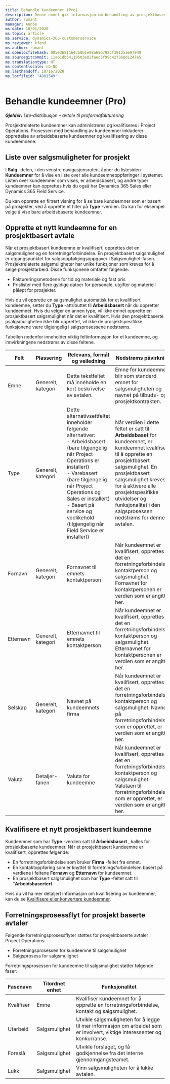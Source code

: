 ```yaml
---
title: Behandle kundeemner (Pro)
description: Denne emnet gir informasjon om behandling av prosjektbaserte kundeemner (Pro).
author: rumant
manager: Annbe
ms.date: 10/01/2020
ms.topic: article
ms.service: dynamics-365-customerservice
ms.reviewer: kfend
ms.author: rumant
ms.openlocfilehash: 005e36811643b0b1e98a686792cf39125ae97949
ms.sourcegitcommit: 11a61db54119503e82faec5f99c4273e8d1247e5
ms.translationtype: HT
ms.contentlocale: nb-NO
ms.lasthandoff: 10/16/2020
ms.locfileid: "4081549"
---
```

# <a name="manage-leads-pro"></a>Behandle kundeemner (Pro)

_**Gjelder:** Lite-distribusjon – avtale til proformafakturering_

Prosjektrelaterte kundeemner kan administreres og kvalifiseres i Project Operations. Prosessen med behandling av kundeemner inkluderer opprettelse av arbeidsbaserte kundeemner og kvalifisering av disse kundeemnene. 

## <a name="list-of-project-sales-leads"></a>Liste over salgsmuligheter for prosjekt

I **Salg** -delen, i den venstre navigasjonsruten, åpner du listesiden **Kundeemner** for å vise en liste over alle kundeemneoppføringer i systemet. Listen over kundeemner som vises, er arbeidsbasert, og andre typer kundeemner kan opprettes hvis du også har Dynamics 365 Sales eller Dynamics 365 Field Service.

Du kan opprette en filtrert visning for å se bare kundeemner som er basert på prosjekter, ved å opprette et filter på **Type** -verdien. Du kan for eksempel velge å vise bare arbeidsbaserte kundeemner.

## <a name="creating-a-new-lead-for-a-project-based-deal"></a>Opprette et nytt kundeemne for en prosjektbasert avtale

Når et prosjektbasert kundeemne er kvalifisert, opprettes det en salgsmulighet og en forretningsforbindelse. En prosjektbasert salgsmulighet er utgangspunktet for salgsoppfølgingsoppgaver i Salgsmulighet-fasen. Prosjektrelaterte salgsmuligheter har unike funksjoner som kreves for å selge prosjektarbeid. Disse funksjonene omfatter følgende:

- Faktureringsmetodene for tid og materiale og fast pris
- Prislister med flere gyldige datoer for personale, utgifter og materiell påløpt for prosjekter.

Hvis du vil opprette en salgsmulighet automatisk for et kvalifisert kundeemne, setter du **Type** -attributtet til **Arbeidsbasert** når du oppretter kundeemnet. Hvis du velger en annen type, vil ikke emnet opprette en prosjektbasert salgsmulighet når det er kvalifisert. Hvis den prosjektbaserte psalgsmuligheten ikke blir opprettet, vil ikke de prosjektspesifikke funksjonene være tilgjengelig i salgsprosessene nedstrøms.

Tabellen nedenfor inneholder viktig feltinformasjon for et kundeemne, og innvirkningene nedstrøms av disse feltene.

| **Felt** | **Plassering** | **Relevans, formål og veiledning** | **Nedstrøms påvirkning** |
| --- | --- | --- | --- |
| Emne | Generelt, kategori | Dette tekstfeltet må inneholde en kort beskrivelse av avtalen. | Emne for kundeemnet blir som standard emnet for salgsmuligheten og navnet på tilbuds- og prosjektkontrakten. |
| Type | Generelt, kategori | Dette alternativsettfeltet inneholder følgende alternativer:</br>- Arbeidsbasert (bare tilgjengelig når Project Operations er installert)</br>- Varebasert (bare tilgjengelig når Project Operations og Sales er installert)</br>- Basert på service og vedlikehold (tilgjengelig når Field Service er installert) | Når verdien i dette feltet er satt til **Arbeidsbaset** for kundeemnet, er kundeemnet kvalifisert til å opprette en prosjektbasert salgsmulighet. En prosjektbasert salgsmulighet kreves for å aktivere alle prosjektspesifikke utvidelser og funksjonalitet i den salgsprosessen nedstrøms for denne avtalen. |
| Fornavn | Generelt, kategori | Fornavnet til emnets kontaktperson | Når kundeemnet er kvalifisert, opprettes det en forretningsforbindelse, kontaktperson og salgsmulighet. Fornavnet for kontaktpersonen er verdien som er angitt her. |
| Etternavn | Generelt, kategori | Etternavnet til emnets kontaktperson | Når kundeemnet er kvalifisert, opprettes det en forretningsforbindelse, kontaktperson og salgsmulighet. Etternavnet for kontaktpersonen er verdien som er angitt her. |
| Selskap | Generelt, kategori | Navnet på kundeemnets firma | Når kundeemnet er kvalifisert, opprettes det en forretningsforbindelse, kontaktperson og salgsmulighet. Navnet på forretningsforbindelsen som er opprettet, er verdien som er angitt her. |
| Valuta | Detaljer-fanen | Valuta for kundeemne | Når kundeemnet er kvalifisert, opprettes det en forretningsforbindelse, kontaktperson og salgsmulighet. Valutaen til forretningsforbindelsen som er opprettet, er verdien som er angitt her. |

## <a name="qualify-a-new-project-based-lead"></a>Kvalifisere et nytt prosjektbasert kundeemne

Kundeemner som har **Type** -verdien satt til **Arbeidsbasert** , kalles for prosjektbaserte kundeemner. Når et prosjektbasert kundeemne er kvalifisert, opprettes følgende:

- En forretningsforbindelse som bruker **Firma** -feltet fra emnet.
- En kontaktoppføring som er knyttet til forretningsforbindelsen basert på verdiene i feltene **Fornavn** og **Etternavn** for kundeemnet.
- En prosjektbasert salgsmulighet som har **Type** -feltet satt til &quot;**Arbeidsbasertert**.

Hvis du vil ha mer detaljert informasjon om kvalifisering av kundeemner, kan du se [Kvalifisere eller konvertere kundeemner](https://docs.microsoft.com/dynamics365/sales-enterprise/qualify-lead-convert-opportunity-sales).

## <a name="business-process-flow-for-project-based-deals"></a>Forretningsprosessflyt for prosjekt baserte avtaler

Følgende forretningsprosessflyter støttes for prosjektbaserte avtaler i Project Operations:

- Forretningsprosessen for kundeemne til salgsmulighet
- Salgsprosess for salgsmulighet

Forretningsprosessen for kundeemne til salgsmulighet støtter følgende faser:

| Fasenavn | Tilordnet enhet | Funksjonalitet |
| --- | --- | --- |
| Kvalifiser | Emne | Kvalifiser kundeemnet for å opprette en forretningsforbindelse, kontakt og salgsmulighet. |
| Utarbeid | Salgsmulighet | Utvikle salgsmuligheten for å legge til mer informasjon om arbeidet som er involvert, viktige interessenter og konkurranse. |
| Foreslå | Salgsmulighet | Utvikle forslaget, og få godkjennelse fra det interne gjennomgangsteamet. |
| Lukk | Salgsmulighet | Vinn salgsmuligheten for å lukke avtalen. |

